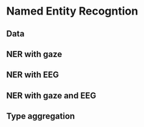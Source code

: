 # Named Entity Recogntion

## Data

## NER with gaze

## NER with EEG

## NER with gaze and EEG

## Type aggregation
